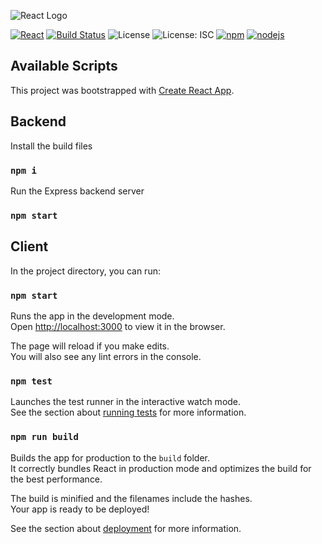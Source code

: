 ![React Logo](https://raw.githubusercontent.com/aguin467/MovieApp/master/react.png) 

[![React][React]][React-url] [![Build Status](https://travis-ci.org/aguin467/MovieApp.svg?branch=master)](https://travis-ci.org/aguin467/MovieApp) ![License](https://img.shields.io/github/license/aguin467/ReactMovieApp) ![License: ISC](https://img.shields.io/badge/License-ISC-blue.svg) [![npm][npm]][npm-url] [![nodejs][nodejs]][nodejs-url] 

[React]: https://img.shields.io/badge/React-16.12.0-blue
[React-url]: https://reactjs.org/

[npm]: https://img.shields.io/badge/npm-6.14.2-red
[npm-url]: https://npmjs.com/
[nodejs]: https://img.shields.io/badge/nodejs-13.10.1-brightgreen
[nodejs-url]: https://nodejs.org/en/

## Available Scripts


This project was bootstrapped with [Create React App](https://github.com/facebook/create-react-app).


## Backend

Install the build files
### `npm i`

Run the Express backend server

### `npm start`



## Client

In the project directory, you can run:

### `npm start`

Runs the app in the development mode.<br />
Open [http://localhost:3000](http://localhost:3000) to view it in the browser.

The page will reload if you make edits.<br />
You will also see any lint errors in the console.

### `npm test`

Launches the test runner in the interactive watch mode.<br />
See the section about [running tests](https://facebook.github.io/create-react-app/docs/running-tests) for more information.

### `npm run build`

Builds the app for production to the `build` folder.<br />
It correctly bundles React in production mode and optimizes the build for the best performance.

The build is minified and the filenames include the hashes.<br />
Your app is ready to be deployed!

See the section about [deployment](https://facebook.github.io/create-react-app/docs/deployment) for more information.

